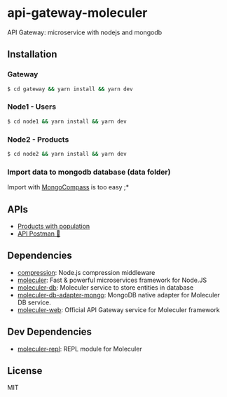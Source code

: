# api-gateway-moleculer

API Gateway: microservice with nodejs and mongodb

## Installation

### Gateway
```sh
$ cd gateway && yarn install && yarn dev
```

### Node1 - Users
```sh
$ cd node1 && yarn install && yarn dev
```

### Node2 - Products
```sh
$ cd node2 && yarn install && yarn dev
```

### Import data to mongodb database (data folder)

Import with [MongoCompass](https://www.mongodb.com/products/compass) is too easy ;*


## APIs

- [Products with population](http://localhost:3000/api/products?populate=author)
- [API Postman 🤖](https://www.postman.com/collections/b7663f45388ec6ffa193)
## Dependencies

- [compression](https://ghub.io/compression): Node.js compression middleware
- [moleculer](https://ghub.io/moleculer): Fast &amp; powerful microservices framework for Node.JS
- [moleculer-db](https://ghub.io/moleculer-db): Moleculer service to store entities in database
- [moleculer-db-adapter-mongo](https://ghub.io/moleculer-db-adapter-mongo): MongoDB native adapter for Moleculer DB service.
- [moleculer-web](https://ghub.io/moleculer-web): Official API Gateway service for Moleculer framework

## Dev Dependencies

- [moleculer-repl](https://ghub.io/moleculer-repl): REPL module for Moleculer

## License

MIT
